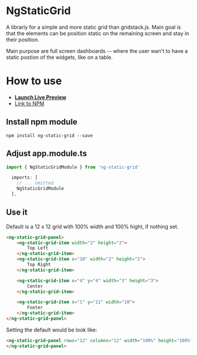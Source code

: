 # NgStaticGrid

A librariy for a simple and more static grid than gridstack.js. Main goal is that the elements can be position static on the remaining screen and stay in their position.

Main purpose are full screen dashboards -- where the user wan't to have a static postion of the widgets, like on a table.

# How to use

- **[Launch Live Preview](https://sterlp.github.io/static-grid-library/)**
- [Link to NPM](https://www.npmjs.com/package/ng-static-grid)

## Install npm module
```
npm install ng-static-grid --save
```
## Adjust app.module.ts
```ts
import { NgStaticGridModule } from 'ng-static-grid'

  imports: [
    // ... omitted
    NgStaticGridModule
  ],
```
## Use it
Default is a 12 x 12 grid with 100% width and 100% hight, if nothing set.
```html
<ng-static-grid-panel>
    <ng-static-grid-item width="2" height="2">
        Top Left
    </ng-static-grid-item>
    <ng-static-grid-item x="10" width="2" height="2">
        Top Right
    </ng-static-grid-item>

    <ng-static-grid-item x="4" y="4" width="3" height="3">
        Center
    </ng-static-grid-item>

    <ng-static-grid-item x="1" y="11" width="10">
        Footer
    </ng-static-grid-item>
</ng-static-grid-panel>
```
Setting the default would be look like:
```html
<ng-static-grid-panel rows="12" columns="12" width="100%" height="100%">
</ng-static-grid-panel>
```
